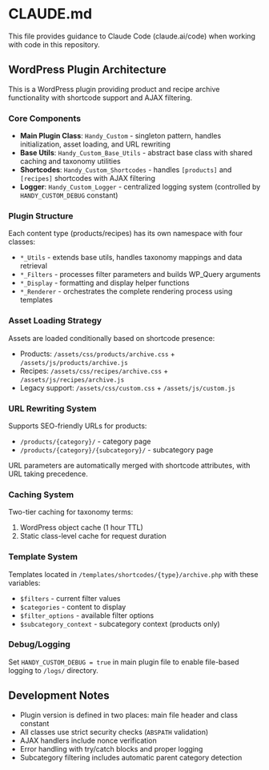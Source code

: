 # CLAUDE.md

This file provides guidance to Claude Code (claude.ai/code) when working with code in this repository.

## WordPress Plugin Architecture

This is a WordPress plugin providing product and recipe archive functionality with shortcode support and AJAX filtering.

### Core Components

- **Main Plugin Class**: `Handy_Custom` - singleton pattern, handles initialization, asset loading, and URL rewriting
- **Base Utils**: `Handy_Custom_Base_Utils` - abstract base class with shared caching and taxonomy utilities
- **Shortcodes**: `Handy_Custom_Shortcodes` - handles `[products]` and `[recipes]` shortcodes with AJAX filtering
- **Logger**: `Handy_Custom_Logger` - centralized logging system (controlled by `HANDY_CUSTOM_DEBUG` constant)

### Plugin Structure

Each content type (products/recipes) has its own namespace with four classes:
- `*_Utils` - extends base utils, handles taxonomy mappings and data retrieval
- `*_Filters` - processes filter parameters and builds WP_Query arguments  
- `*_Display` - formatting and display helper functions
- `*_Renderer` - orchestrates the complete rendering process using templates

### Asset Loading Strategy

Assets are loaded conditionally based on shortcode presence:
- Products: `/assets/css/products/archive.css` + `/assets/js/products/archive.js`
- Recipes: `/assets/css/recipes/archive.css` + `/assets/js/recipes/archive.js`  
- Legacy support: `/assets/css/custom.css` + `/assets/js/custom.js`

### URL Rewriting System

Supports SEO-friendly URLs for products:
- `/products/{category}/` - category page
- `/products/{category}/{subcategory}/` - subcategory page

URL parameters are automatically merged with shortcode attributes, with URL taking precedence.

### Caching System

Two-tier caching for taxonomy terms:
1. WordPress object cache (1 hour TTL)
2. Static class-level cache for request duration

### Template System

Templates located in `/templates/shortcodes/{type}/archive.php` with these variables:
- `$filters` - current filter values
- `$categories` - content to display  
- `$filter_options` - available filter options
- `$subcategory_context` - subcategory context (products only)

### Debug/Logging

Set `HANDY_CUSTOM_DEBUG = true` in main plugin file to enable file-based logging to `/logs/` directory.

## Development Notes

- Plugin version is defined in two places: main file header and class constant
- All classes use strict security checks (`ABSPATH` validation)
- AJAX handlers include nonce verification
- Error handling with try/catch blocks and proper logging
- Subcategory filtering includes automatic parent category detection